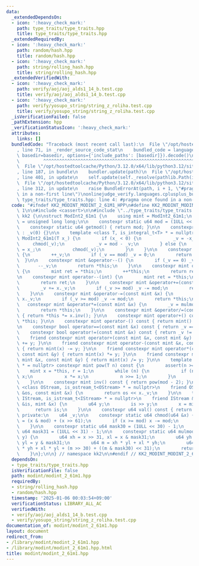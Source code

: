```yaml
---
data:
  _extendedDependsOn:
  - icon: ':heavy_check_mark:'
    path: type_traits/type_traits.hpp
    title: type_traits/type_traits.hpp
  _extendedRequiredBy:
  - icon: ':heavy_check_mark:'
    path: random/hash.hpp
    title: random/hash.hpp
  - icon: ':heavy_check_mark:'
    path: string/rolling_hash.hpp
    title: string/rolling_hash.hpp
  _extendedVerifiedWith:
  - icon: ':heavy_check_mark:'
    path: verify/aoj/aoj_alds1_14_b.test.cpp
    title: verify/aoj/aoj_alds1_14_b.test.cpp
  - icon: ':heavy_check_mark:'
    path: verify/yosupo_string/string_z_roliha.test.cpp
    title: verify/yosupo_string/string_z_roliha.test.cpp
  _isVerificationFailed: false
  _pathExtension: hpp
  _verificationStatusIcon: ':heavy_check_mark:'
  attributes:
    links: []
  bundledCode: "Traceback (most recent call last):\n  File \"/opt/hostedtoolcache/Python/3.12.0/x64/lib/python3.12/site-packages/onlinejudge_verify/documentation/build.py\"\
    , line 71, in _render_source_code_stat\n    bundled_code = language.bundle(stat.path,\
    \ basedir=basedir, options={'include_paths': [basedir]}).decode()\n          \
    \         ^^^^^^^^^^^^^^^^^^^^^^^^^^^^^^^^^^^^^^^^^^^^^^^^^^^^^^^^^^^^^^^^^^^^^^^^^^^^^^^^^\n\
    \  File \"/opt/hostedtoolcache/Python/3.12.0/x64/lib/python3.12/site-packages/onlinejudge_verify/languages/cplusplus.py\"\
    , line 187, in bundle\n    bundler.update(path)\n  File \"/opt/hostedtoolcache/Python/3.12.0/x64/lib/python3.12/site-packages/onlinejudge_verify/languages/cplusplus_bundle.py\"\
    , line 401, in update\n    self.update(self._resolve(pathlib.Path(included), included_from=path))\n\
    \  File \"/opt/hostedtoolcache/Python/3.12.0/x64/lib/python3.12/site-packages/onlinejudge_verify/languages/cplusplus_bundle.py\"\
    , line 312, in update\n    raise BundleErrorAt(path, i + 1, \"#pragma once found\
    \ in a non-first line\")\nonlinejudge_verify.languages.cplusplus_bundle.BundleErrorAt:\
    \ type_traits/type_traits.hpp: line 4: #pragma once found in a non-first line\n"
  code: "#ifndef KK2_MODINT_MODINT_2_61M1_HPP\n#define KK2_MODINT_MODINT_2_61M1_HPP\
    \ 1\n\n#include <cassert>\n\n#include \"../type_traits/type_traits.hpp\"\n\nnamespace\
    \ kk2 {\n\nstruct ModInt2_61m1 {\n    using mint = ModInt2_61m1;\n    using u64\
    \ = unsigned long long;\n\n    constexpr static u64 mod = (1ULL << 61) - 1;\n\n\
    \    constexpr static u64 getmod() { return mod; }\n\n    constexpr ModInt2_61m1()\
    \ : _v(0) {}\n\n    template <class T, is_integral_t<T> * = nullptr> constexpr\
    \ ModInt2_61m1(T x_) {\n        if (x_ < 0) {\n            _v = -x_;\n       \
    \     chmod(_v);\n            _v = mod - _v;\n        } else {\n            _v\
    \ = x_;\n            chmod(_v);\n        }\n    }\n\n    constexpr mint &operator++()\
    \ {\n        ++_v;\n        if (_v == mod) _v = 0;\n        return *this;\n  \
    \  }\n\n    constexpr mint &operator--() {\n        if (_v == 0) _v = mod;\n \
    \       --_v;\n        return *this;\n    }\n\n    constexpr mint operator++(int)\
    \ {\n        mint ret = *this;\n        ++*this;\n        return ret;\n    }\n\
    \n    constexpr mint operator--(int) {\n        mint ret = *this;\n        --*this;\n\
    \        return ret;\n    }\n\n    constexpr mint &operator+=(const mint &x) {\n\
    \        _v += x._v;\n        if (_v >= mod) _v -= mod;\n        return *this;\n\
    \    }\n\n    constexpr mint &operator-=(const mint &x) {\n        _v += mod -\
    \ x._v;\n        if (_v >= mod) _v -= mod;\n        return *this;\n    }\n\n \
    \   constexpr mint &operator*=(const mint &x) {\n        _v = mulmod(_v, x._v);\n\
    \        return *this;\n    }\n\n    constexpr mint &operator/=(const mint &x)\
    \ { return *this *= x.inv(); }\n\n    constexpr mint operator+() const { return\
    \ *this; }\n\n    constexpr mint operator-() const { return mint() - *this; }\n\
    \n    constexpr bool operator==(const mint &x) const { return _v == x._v; }\n\n\
    \    constexpr bool operator!=(const mint &x) const { return _v != x._v; }\n\n\
    \    friend constexpr mint operator+(const mint &x, const mint &y) { return mint(x)\
    \ += y; }\n\n    friend constexpr mint operator-(const mint &x, const mint &y)\
    \ { return mint(x) -= y; }\n\n    friend constexpr mint operator*(const mint &x,\
    \ const mint &y) { return mint(x) *= y; }\n\n    friend constexpr mint operator/(const\
    \ mint &x, const mint &y) { return mint(x) /= y; }\n\n    template <class T, is_integral_t<T>\
    \ * = nullptr> constexpr mint pow(T n) const {\n        assert(n >= 0);\n    \
    \    mint x = *this, r = 1;\n        while (n) {\n            if (n & 1) r *=\
    \ x;\n            x *= x;\n            n >>= 1;\n        }\n        return r;\n\
    \    }\n\n    constexpr mint inv() const { return pow(mod - 2); }\n\n    template\
    \ <class OStream, is_ostream_t<OStream> * = nullptr>\n    friend OStream &operator<<(OStream\
    \ &os, const mint &x) {\n        return os << x._v;\n    }\n\n    template <class\
    \ IStream, is_istream_t<IStream> * = nullptr>\n    friend IStream &operator>>(IStream\
    \ &is, mint &x) {\n        u64 y;\n        is >> y;\n        x = mint(y);\n  \
    \      return is;\n    }\n\n    constexpr u64 val() const { return _v; }\n\n \
    \ private:\n    u64 _v;\n\n    constexpr static u64 chmod(u64 &x) {\n        x\
    \ = (x & mod) + (x >> 61);\n        if (x >= mod) x -= mod;\n        return x;\n\
    \    }\n\n    constexpr static u64 mask30 = (1ULL << 30) - 1;\n    constexpr static\
    \ u64 mask31 = (1ULL << 31) - 1;\n\n    constexpr static u64 mulmod(u64 x, u64\
    \ y) {\n        u64 xh = x >> 31, xl = x & mask31;\n        u64 yh = y >> 31,\
    \ yl = y & mask31;\n        u64 m = xh * yl + xl * yh;\n        u64 t = 2 * xh\
    \ * yh + xl * yl + (m >> 30) + ((m & mask30) << 31);\n        return chmod(t);\n\
    \    }\n};\n\n} // namespace kk2\n\n#endif // KK2_MODINT_MODINT_2_61M1_HPP\n"
  dependsOn:
  - type_traits/type_traits.hpp
  isVerificationFile: false
  path: modint/modint_2_61m1.hpp
  requiredBy:
  - string/rolling_hash.hpp
  - random/hash.hpp
  timestamp: '2025-01-06 00:03:54+09:00'
  verificationStatus: LIBRARY_ALL_AC
  verifiedWith:
  - verify/aoj/aoj_alds1_14_b.test.cpp
  - verify/yosupo_string/string_z_roliha.test.cpp
documentation_of: modint/modint_2_61m1.hpp
layout: document
redirect_from:
- /library/modint/modint_2_61m1.hpp
- /library/modint/modint_2_61m1.hpp.html
title: modint/modint_2_61m1.hpp
---
```

